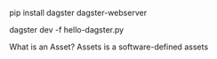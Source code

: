 pip install dagster dagster-webserver

dagster dev -f hello-dagster.py


What is an Asset?
Assets is  a software-defined assets
